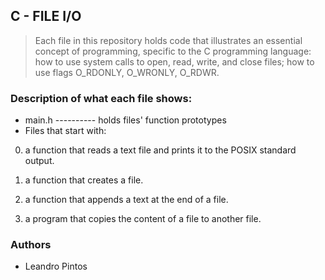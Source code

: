 ## C - FILE I/O
> Each file in this repository holds code that illustrates an essential concept of programming,
> specific to the C programming language:
> how to use system calls to open, read, write, and close files; how to use flags O_RDONLY, O_WRONLY, O_RDWR.

### Description of what each file shows:
* main.h ---------- holds files' function prototypes
* Files that start with:
0. a function that reads a text file and prints it to the POSIX standard output.

1. a function that creates a file.

2. a function that appends a text at the end of a file.

3. a program that copies the content of a file to another file.

### Authors
* Leandro Pintos
